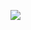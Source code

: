 ![](https://thumbnail0.baidupcs.com/thumbnail/89126f3251d6655bd46c367f003b8cf5?fid=2821728624-250528-647860006984091&time=1475899200&rt=sh&sign=FDTAER-DCb740ccc5511e5e8fedcff06b081203-iH6wI6zuds85f5FHSLDpYBQpkc0%3D&expires=8h&chkv=0&chkbd=0&chkpc=&dp-logid=6529200771066424982&dp-callid=0&size=c710_u400&quality=100)